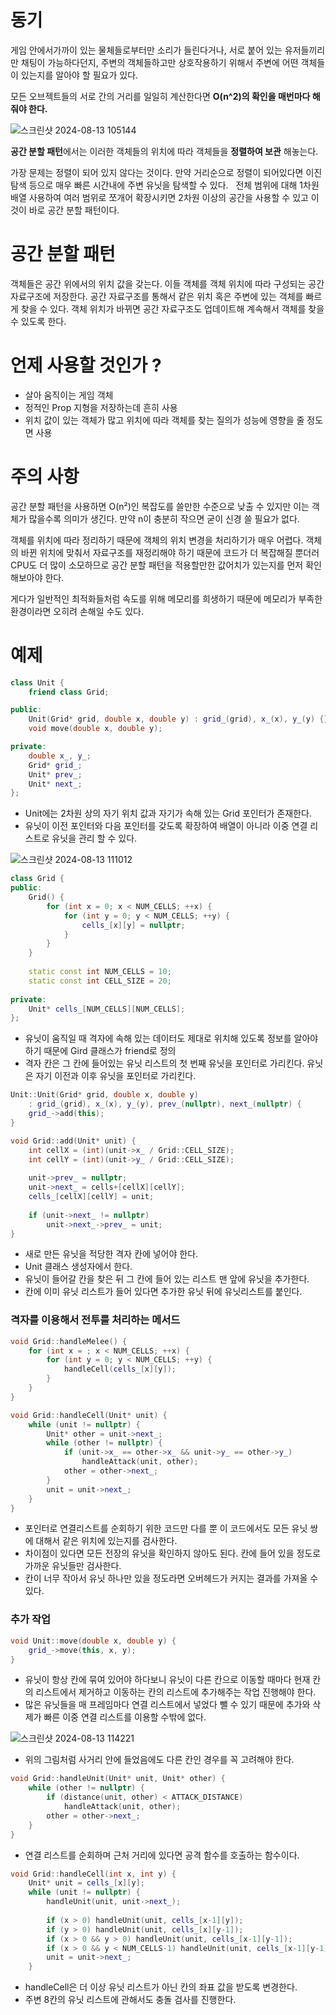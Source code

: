 # 동기

게임 안에서가까이 있는 물체들로부터만 소리가 들린다거나, 서로 붙어 있는 유저들끼리만 채팅이 가능하다던지, 주변의 객체들하고만 상호작용하기 위해서 주변에 어떤 객체들이 있는지를 알아야 할 필요가 있다.

모든 오브젝트들의 서로 간의 거리를 일일히 계산한다면 **O(n^2)의 확인을 매번마다 해줘야 한다.**

![스크린샷 2024-08-13 105144](https://github.com/user-attachments/assets/df338b49-c04e-4c40-8b3e-3d15ce710490)


**공간 분할 패턴**에서는 이러한 객체들의 위치에 따라 객체들을 **정렬하여 보관** 해놓는다.

가장 문제는 정렬이 되어 있지 않다는 것이다. 만약 거리순으로 정렬이 되어있다면 이진 탐색 등으로 매우 빠른 시간내에 주변 유닛을 탐색할 수 있다.
 
 전체 범위에 대해 1차원 배열 사용하여 여러 범위로 쪼개어 확장시키면 2차원 이상의 공간을 사용할 수 있고 이것이 바로 공간 분할 패턴이다.

# 공간 분할 패턴

객체들은 공간 위에서의 위치 값을 갖는다. 이들 객체를 객체 위치에 따라 구성되는 공간 자료구조에 저장한다. 공간 자료구조를 통해서 같은 위치 혹은 주변에 있는 객체를 빠르게 찾을 수 있다. 객체 위치가 바뀌면 공간 자료구조도 업데이트해 계속해서 객체를 찾을 수 있도록 한다.

# 언제 사용할 것인가 ?

- 살아 움직이는 게임 객체
- 정적인 Prop 지형을 저장하는데 흔히 사용
- 위치 값이 있는 객체가 많고 위치에 따라 객체를 찾는 질의가 성능에 영향을 줄 정도면 사용

# 주의 사항

공간 분할 패턴을 사용하면 O(n²)인 복잡도를 쓸만한 수준으로 낮출 수 있지만 이는 객체가 많을수록 의미가 생긴다.
만약 n이 충분히 작으면 굳이 신경 쓸 필요가 없다.

객체를 위치에 따라 정리하기 때문에 객체의 위치 변경을 처리하기가 매우 어렵다.
객체의 바뀐 위치에 맞춰서 자료구조를 재정리해야 하기 때문에 코드가 더 복잡해질 뿐더러 CPU도 더 많이 소모하므로 공간 분할 패턴을 적용할만한 값어치가 있는지를 먼저 확인해보아야 한다.

게다가 일반적인 최적화들처럼 속도를 위해 메모리를 희생하기 때문에 메모리가 부족한 환경이라면 오히려 손해일 수도 있다.

# 예제

```cpp
class Unit {
    friend class Grid;

public:
    Unit(Grid* grid, double x, double y) : grid_(grid), x_(x), y_(y) {}
    void move(double x, double y);

private:
    double x_, y_;
    Grid* grid_;
    Unit* prev_;
    Unit* next_;
};

```

- Unit에는 2차원 상의 자기 위치 값과 자기가 속해 있는 Grid 포인터가 존재한다.
- 유닛이 이전 포인터와 다음 포인터를 갖도록 확장하여 배열이 아니라 이중 연결 리스트로 유닛을 관리 할 수 있다.

![스크린샷 2024-08-13 111012](https://github.com/user-attachments/assets/63b56c8e-915c-4e8b-a9f2-a51eb550f678)


```cpp
class Grid {
public:
    Grid() {
        for (int x = 0; x < NUM_CELLS; ++x) {
            for (int y = 0; y < NUM_CELLS; ++y) {
                cells_[x][y] = nullptr;
            }
        }
    }
    
    static const int NUM_CELLS = 10;
    static const int CELL_SIZE = 20;
    
private:
    Unit* cells_[NUM_CELLS][NUM_CELLS];
};
```

- 유닛이 움직일 때 격자에 속해 있는 데이터도 제대로 위치해 있도록 정보를 알아야 하기 때문에 Gird 클래스가 friend로 정의
- 격자 칸은 그 칸에 들어있는 유닛 리스트의 첫 번째 유닛을 포인터로 가리킨다. 유닛은 자기 이전과 이후 유닛을 포인터로 가리킨다.

```cpp
Unit::Unit(Grid* grid, double x, double y)
    : grid_(grid), x_(x), y_(y), prev_(nullptr), next_(nullptr) {
    grid_->add(this);
}

void Grid::add(Unit* unit) {
    int cellX = (int)(unit->x_ / Grid::CELL_SIZE);
    int cellY = (int)(unit->y_ / Grid::CELL_SIZE);
    
    unit->prev_ = nullptr;
    unit->next_ = cells+[cellX][cellY];
    cells_[cellX][cellY] = unit;
    
    if (unit->next_ != nullptr)
        unit->next_->prev_ = unit;
}
```

- 새로 만든 유닛을 적당한 격자 칸에  넣어야 한다.
- Unit 클래스 생성자에서 한다.
- 유닛이 들어갈 칸을 찾은 뒤 그 칸에 들어 있는 리스트 맨 앞에 유닛을 추가한다.
- 칸에 이미 유닛 리스트가 들어 있다면 추가한 유닛 뒤에 유닛리스트를 붙인다.

### 격자를 이용해서 전투를 처리하는 메서드

```cpp
void Grid::handleMelee() {
    for (int x = ; x < NUM_CELLS; ++x) {
        for (int y = 0; y < NUM_CELLS; ++y) {
            handleCell(cells_[x][y]);
        }
    }
}

void Grid::handleCell(Unit* unit) {
    while (unit != nullptr) {
        Unit* other = unit->next_;
        while (other != nullptr) {
            if (unit->x_ == other->x_ && unit->y_ == other->y_)
                handleAttack(unit, other);
            other = other->next_;
        }
        unit = unit->next_;
    }
}
```

- 포인터로 연결리스트를 순회하기 위한 코드만 다를 뿐 이 코드에서도 모든 유닛 쌍에 대해서 같은 위치에 있는지를 검사한다.
- 차이점이 있다면 모든 전장의 유닛을 확인하지 않아도 된다. 칸에 들어 있을 정도로 가까운 유닛들만 검사한다.
- 칸이 너무 작아서 유닛 하나만 있을 정도라면 오버헤드가 커지는 결과를 가져올 수 있다.

### 추가 작업

```cpp
void Unit::move(double x, double y) {
    grid_->move(this, x, y);
}
```

- 유닛이 항상 칸에 묶여 있어야 하다보니 유닛이 다른 칸으로 이동할 때마다 현재 칸의 리스트에서 제거하고 이동하는 칸의 리스트에 추가해주는 작업 진행해야 한다.
- 많은 유닛들을 매 프레임마다 연결 리스트에서 넣었다 뺄 수 있기 때문에 추가와 삭제가 빠른 이중 연결 리스트를 이용할 수밖에 없다.

![스크린샷 2024-08-13 114221](https://github.com/user-attachments/assets/5d2b3b23-e4ea-4fdf-b453-d51fdc6df2b0)


- 위의 그림처럼 사거리 안에 들었음에도 다른 칸인 경우를 꼭 고려해야 한다.

```cpp
void Grid::handleUnit(Unit* unit, Unit* other) {
    while (other != nullptr) {
        if (distance(unit, other) < ATTACK_DISTANCE)
            handleAttack(unit, other);
        other = other->next_;
    }
}
```

- 연결 리스트를 순회하며 근처 거리에 있다면 공격 함수를 호출하는 함수이다.

```cpp
void Grid::handleCell(int x, int y) {
    Unit* unit = cells_[x][y];
    while (unit != nullptr) {
        handleUnit(unit, unit->next_);
        
        if (x > 0) handleUnit(unit, cells_[x-1][y]);
        if (y > 0) handleUnit(unit, cells_[x][y-1]);
        if (x > 0 && y > 0) handleUnit(unit, cells_[x-1][y-1]);
        if (x > 0 && y < NUM_CELLS-1) handleUnit(unit, cells_[x-1][y-1]);
        unit = unit->next_;
    }
```

- handleCell은 더 이상 유닛 리스트가 아닌 칸의 좌표 값을 받도록 변경한다.
- 주변 8칸의 유닛 리스트에 관해서도 충돌 검사를 진행한다.
